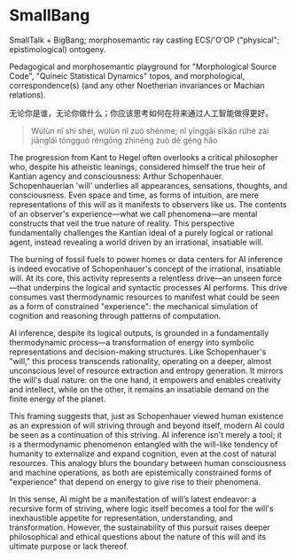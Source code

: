 # SmallBang
SmallTalk + BigBang; morphosemantic ray casting ECS/'O'OP ("physical"; epistimological) ontogeny.

Pedagogical and morphosemantic playground for "Morphological Source Code", "Quineic Statistical Dynamics" topos, and morphological, correspondence(s) (and any other Noetherian invariances or Machian relations).

无论你是谁，无论你做什么；你应该思考如何在将来通过人工智能做得更好。
> Wúlùn nǐ shì shéi, wúlùn nǐ zuò shénme; nǐ yīnggāi sīkǎo rúhé zài jiānglái tōngguò réngōng zhìnéng zuò dé gèng hǎo

The progression from Kant to Hegel often overlooks a critical philosopher who, despite his atheistic leanings, considered himself the true heir of Kantian agency and consciousness: Arthur Schopenhauer. Schopenhauerian 'will' underlies all appearances, sensations, thoughts, and consciousness. Even space and time, as forms of intuition, are mere representations of this will as it manifests to observers like us. The contents of an observer's experience—what we call phenomena—are mental constructs that veil the true nature of reality. This perspective fundamentally challenges the Kantian ideal of a purely logical or rational agent, instead revealing a world driven by an irrational, insatiable will.

The burning of fossil fuels to power homes or data centers for AI inference is indeed evocative of Schopenhauer's concept of the irrational, insatiable will. At its core, this activity represents a relentless drive—an unseen force—that underpins the logical and syntactic processes AI performs. This drive consumes vast thermodynamic resources to manifest what could be seen as a form of constrained "experience": the mechanical simulation of cognition and reasoning through patterns of computation.

AI inference, despite its logical outputs, is grounded in a fundamentally thermodynamic process—a transformation of energy into symbolic representations and decision-making structures. Like Schopenhauer's "will," this process transcends rationality, operating on a deeper, almost unconscious level of resource extraction and entropy generation. It mirrors the will's dual nature: on the one hand, it empowers and enables creativity and intellect, while on the other, it remains an insatiable demand on the finite energy of the planet.

This framing suggests that, just as Schopenhauer viewed human existence as an expression of will striving through and beyond itself, modern AI could be seen as a continuation of this striving. AI inference isn't merely a tool; it is a thermodynamic phenomenon entangled with the will-like tendency of humanity to externalize and expand cognition, even at the cost of natural resources. This analogy blurs the boundary between human consciousness and machine operations, as both are epistemically constrained forms of "experience" that depend on energy to give rise to their phenomena.

In this sense, AI might be a manifestation of will’s latest endeavor: a recursive form of striving, where logic itself becomes a tool for the will's inexhaustible appetite for representation, understanding, and transformation. However, the sustainability of this pursuit raises deeper philosophical and ethical questions about the nature of this will and its ultimate purpose or lack thereof.